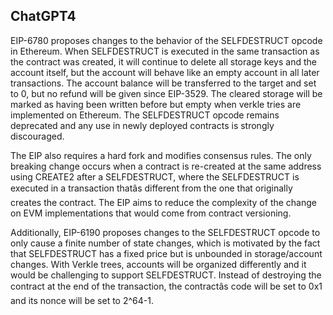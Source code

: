 ## ChatGPT4

EIP-6780 proposes changes to the behavior of the SELFDESTRUCT opcode in Ethereum. When SELFDESTRUCT is executed in the same transaction as the contract was created, it will continue to delete all storage keys and the account itself, but the account will behave like an empty account in all later transactions. The account balance will be transferred to the target and set to 0, but no refund will be given since EIP-3529. The cleared storage will be marked as having been written before but empty when verkle tries are implemented on Ethereum. The SELFDESTRUCT opcode remains deprecated and any use in newly deployed contracts is strongly discouraged. 

The EIP also requires a hard fork and modifies consensus rules. The only breaking change occurs when a contract is re-created at the same address using CREATE2 after a SELFDESTRUCT, where the SELFDESTRUCT is executed in a transaction thatâs different from the one that originally creates the contract. The EIP aims to reduce the complexity of the change on EVM implementations that would come from contract versioning. 

Additionally, EIP-6190 proposes changes to the SELFDESTRUCT opcode to only cause a finite number of state changes, which is motivated by the fact that SELFDESTRUCT has a fixed price but is unbounded in storage/account changes. With Verkle trees, accounts will be organized differently and it would be challenging to support SELFDESTRUCT. Instead of destroying the contract at the end of the transaction, the contractâs code will be set to 0x1 and its nonce will be set to 2^64-1.

